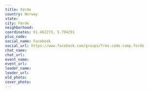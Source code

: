 ```yaml
---
title: Førde
country: Norway
state: 
city: Førde
neighborhood: 
coordinates: 61.462273, 5.794291
plus_code:
social_name: Facebook
social_url: https://www.facebook.com/groups/free.code.camp.forde
chat_name:
chat_url:
event_name:
event_url:
leader_name:
leader_url:
old_photo: 
cover_photo:
---
```

